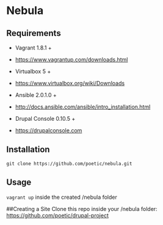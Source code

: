 # Nebula

## Requirements

* Vagrant 1.8.1 +
- https://www.vagrantup.com/downloads.html

* Virtualbox 5 +
- https://www.virtualbox.org/wiki/Downloads

* Ansible 2.0.1.0 +
- http://docs.ansible.com/ansible/intro_installation.html

* Drupal Console 0.10.5 +
- https://drupalconsole.com

## Installation
`git clone https://github.com/poetic/nebula.git`

## Usage
`vagrant up` inside the created /nebula folder

##Creating a Site
Clone this repo inside your /nebula folder:
https://github.com/poetic/drupal-project

